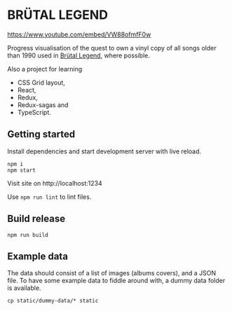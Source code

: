 # BRÜTAL LEGEND

https://www.youtube.com/embed/VW88ofmfF0w

Progress visualisation of the quest to own a vinyl copy of all songs older than 1990 used in [Brütal Legend](https://en.wikipedia.org/wiki/Br%C3%BCtal_Legend), where possible.

Also a project for learning

-   CSS Grid layout,
-   React,
-   Redux,
-   Redux-sagas and
-   TypeScript.

## Getting started

Install dependencies and start development server with live reload.

    npm i
    npm start

Visit site on http://localhost:1234

Use `npm run lint` to lint files.

## Build release

    npm run build

## Example data

The data should consist of a list of images (albums covers), and a JSON file. To have some example data to fiddle around with, a dummy data folder is available.

    cp static/dummy-data/* static

